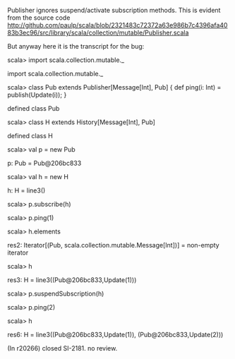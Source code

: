 Publisher ignores suspend/activate subscription methods. This is  evident from the source code http://github.com/paulp/scala/blob/2321483c72372a63e986b7c4396afa4083b3ec96/src/library/scala/collection/mutable/Publisher.scala

But anyway here it is the transcript for the bug:

scala> import scala.collection.mutable._

import scala.collection.mutable._

scala> class Pub extends Publisher[Message[Int], Pub] { def ping(i: Int) = publish(Update(i)); }

defined class Pub

scala> class H extends History[Message[Int], Pub]

defined class H

scala> val p = new Pub

p: Pub = Pub@206bc833

scala> val h = new H

h: H = line3()

scala> p.subscribe(h)

scala> p.ping(1)

scala> h.elements

res2: Iterator[(Pub, scala.collection.mutable.Message[Int])] = non-empty iterator

scala> h         

res3: H = line3((Pub@206bc833,Update(1)))

scala> p.suspendSubscription(h)

scala> p.ping(2)

scala> h                       

res6: H = line3((Pub@206bc833,Update(1)), (Pub@206bc833,Update(2)))


(In r20266) closed SI-2181. no review.
